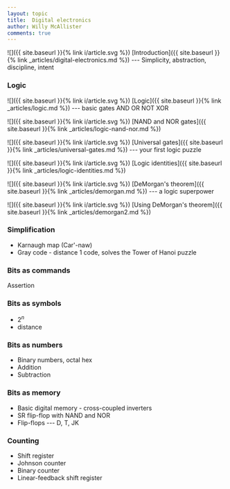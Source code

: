 ```yaml
---
layout: topic
title:  Digital electronics
author: Willy McAllister
comments: true
---
```


![]({{ site.baseurl }}{% link i/article.svg %}) [Introduction]({{ site.baseurl }}{% link _articles/digital-electronics.md %}) --- Simplicity, abstraction, discipline, intent

### Logic

![]({{ site.baseurl }}{% link i/article.svg %}) [Logic]({{ site.baseurl }}{% link _articles/logic.md %}) --- basic gates AND OR NOT XOR

![]({{ site.baseurl }}{% link i/article.svg %}) [NAND and NOR gates]({{ site.baseurl }}{% link _articles/logic-nand-nor.md %})

![]({{ site.baseurl }}{% link i/article.svg %}) [Universal gates]({{ site.baseurl }}{% link _articles/universal-gates.md %}) --- your first logic puzzle 

![]({{ site.baseurl }}{% link i/article.svg %}) [Logic identities]({{ site.baseurl }}{% link _articles/logic-identities.md %})

![]({{ site.baseurl }}{% link i/article.svg %}) [DeMorgan's theorem]({{ site.baseurl }}{% link _articles/demorgan.md %}) --- a logic superpower 

![]({{ site.baseurl }}{% link i/article.svg %}) [Using DeMorgan's theorem]({{ site.baseurl }}{% link _articles/demorgan2.md %}) 

### Simplification

* Karnaugh map (Car'-naw)
* Gray code - distance 1 code, solves the Tower of Hanoi puzzle

### Bits as commands

Assertion

### Bits as symbols

* $2^n$
* distance

### Bits as numbers

* Binary numbers, octal hex
* Addition
* Subtraction

### Bits as memory

* Basic digital memory - cross-coupled inverters
* SR flip-flop with NAND and NOR
* Flip-flops --- D, T, JK

### Counting

* Shift register
* Johnson counter
* Binary counter
* Linear-feedback shift register
